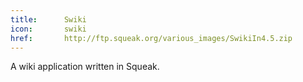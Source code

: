 ```yaml
---
title:      Swiki
icon:       swiki
href:       http://ftp.squeak.org/various_images/SwikiIn4.5.zip
---
```

A wiki application written in Squeak.
